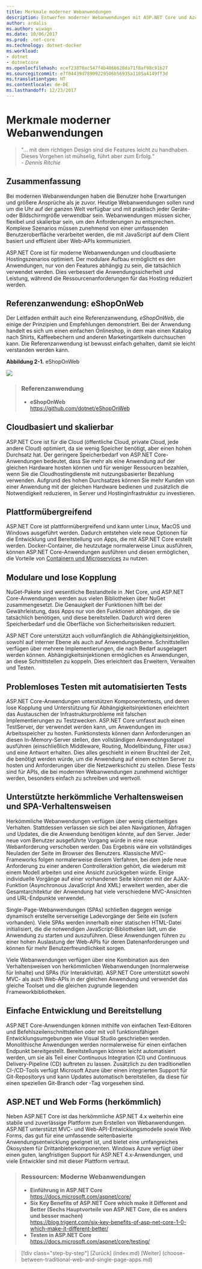 ```yaml
---
title: Merkmale moderner Webanwendungen
description: Entwerfen moderner Webanwendungen mit ASP.NET Core und Azure | Merkmale moderner Webanwendungen
author: ardalis
ms.author: wiwagn
ms.date: 10/06/2017
ms.prod: .net-core
ms.technology: dotnet-docker
ms.workload:
- dotnet
- dotnetcore
ms.openlocfilehash: ecef23870ac547f4b4066628da71f8af98c91b27
ms.sourcegitcommit: e7f04439d78909229506b56935a1105a4149ff3d
ms.translationtype: HT
ms.contentlocale: de-DE
ms.lasthandoff: 12/23/2017
---
```

# <a name="characteristics-of-modern-web-applications"></a>Merkmale moderner Webanwendungen

> "… mit dem richtigen Design sind die Features leicht zu handhaben. Dieses Vorgehen ist mühselig, führt aber zum Erfolg.“  
> _\- Dennis Ritchie_

## <a name="summary"></a>Zusammenfassung

Bei modernen Webanwendungen haben die Benutzer hohe Erwartungen und größere Ansprüche als je zuvor. Heutige Webanwendungen sollen rund um die Uhr auf der ganzen Welt verfügbar und mit praktisch jeder Geräte- oder Bildschirmgröße verwendbar sein. Webanwendungen müssen sicher, flexibel und skalierbar sein, um den Anforderungen zu entsprechen. Komplexe Szenarios müssen zunehmend von einer umfassenden Benutzeroberfläche verarbeitet werden, die mit JavaScript auf dem Client basiert und effizient über Web-APIs kommuniziert.

ASP.NET Core ist für moderne Webanwendungen und cloudbasierte Hostingszenarios optimiert. Der modulare Aufbau ermöglicht es den Anwendungen, nur von den Features abhängig zu sein, die tatsächlich verwendet werden. Dies verbessert die Anwendungssicherheit und Leistung, während die Ressourcenanforderungen für das Hosting reduziert werden.

## <a name="reference-application-eshoponweb"></a>Referenzanwendung: eShopOnWeb

Der Leitfaden enthält auch eine Referenzanwendung, *eShopOnWeb*, die einige der Prinzipien und Empfehlungen demonstriert. Bei der Anwendung handelt es sich um einen einfachen Onlineshop, in dem man einen Katalog nach Shirts, Kaffeebechern und anderen Marketingartikeln durchsuchen kann. Die Referenzanwendung ist bewusst einfach gehalten, damit sie leicht verstanden werden kann.

**Abbildung 2-1.** eShopOnWeb

![](./media/image2-1.png)

> ### <a name="reference-application"></a>Referenzanwendung
> - **eShopOnWeb**  
> <https://github.com/dotnet/eShopOnWeb>

## <a name="cloud-hosted-and-scalable"></a>Cloudbasiert und skalierbar

ASP.NET Core ist für die Cloud (öffentliche Cloud, private Cloud, jede andere Cloud) optimiert, da sie wenig Speicher benötigt, aber einen hohen Durchsatz hat. Der geringere Speicherbedarf von ASP.NET Core-Anwendungen bedeutet, dass Sie mehr als eine Anwendung auf der gleichen Hardware hosten können und für weniger Ressourcen bezahlen, wenn Sie die Cloudhostingdienste mit nutzungsbasierter Bezahlung verwenden. Aufgrund des hohen Durchsatzes können Sie mehr Kunden von einer Anwendung mit der gleichen Hardware bedienen und zusätzlich die Notwendigkeit reduzieren, in Server und Hostinginfrastruktur zu investieren.

## <a name="cross-platform"></a>Plattformübergreifend

ASP.NET Core ist plattformübergreifend und kann unter Linux, MacOS und Windows ausgeführt werden. Dadurch entstehen viele neue Optionen für die Entwicklung und Bereitstellung von Apps, die mit ASP.NET Core erstellt werden. Docker-Container, die heutzutage normalerweise Linux ausführen, können ASP.NET Core-Anwendungen ausführen und diesen ermöglichen, die Vorteile von [Containern und Microservices](../microservices-architecture/index.md) zu nutzen.

## <a name="modular-and-loosely-coupled"></a>Modulare und lose Kopplung

NuGet-Pakete sind wesentliche Bestandteile in .Net Core, und ASP.NET Core-Anwendungen werden aus vielen Bibliotheken über NuGet zusammengesetzt. Die Genauigkeit der Funktionen hilft bei der Gewährleistung, dass Apps nur von den Funktionen abhängen, die sie tatsächlich benötigen, und diese bereitstellen. Dadurch wird deren Speicherbedarf und die Oberfläche von Sicherheitsrisiken reduziert.

ASP.NET Core unterstützt auch vollumfänglich die Abhängigkeitsinjektion, sowohl auf interner Ebene als auch auf Anwendungsebene. Schnittstellen verfügen über mehrere Implementierungen, die nach Bedarf ausgelagert werden können. Abhängigkeitsinjektionen ermöglichen es Anwendungen, an diese Schnittstellen zu koppeln. Dies erleichtert das Erweitern, Verwalten und Testen.

## <a name="easily-tested-with-automated-tests"></a>Problemloses Testen mit automatisierten Tests

ASP.NET Core-Anwendungen unterstützen Komponententests, und deren lose Kopplung und Unterstützung für Abhängigkeitsinjektionen erleichtert das Austauschen der Infrastrukturprobleme mit falschen Implementierungen zu Testzwecken. ASP.NET Core umfasst auch einen TestServer, der verwendet werden kann, um Anwendungen im Arbeitsspeicher zu hosten. Funktionstests können dann Anforderungen an diesen In-Memory-Server stellen, den vollständigen Anwendungsstapel ausführen (einschließlich Middleware, Routing, Modellbindung, Filter usw.) und eine Antwort erhalten. Dies alles geschieht in einem Bruchteil der Zeit, die benötigt werden würde, um die Anwendung auf einem echten Server zu hosten und Anforderungen über die Netzwerkschicht zu stellen. Diese Tests sind für APIs, die bei modernen Webanwendungen zunehmend wichtiger werden, besonders einfach zu schreiben und wertvoll.

## <a name="traditional-and-spa-behaviors-supported"></a>Unterstützte herkömmliche Verhaltensweisen und SPA-Verhaltensweisen

Herkömmliche Webanwendungen verfügen über wenig clientseitiges Verhalten. Stattdessen verlassen sie sich bei allen Navigationen, Abfragen und Updates, die die Anwendung benötigen könnte, auf den Server. Jeder neue vom Benutzer ausgeführte Vorgang würde in eine neue Webanforderung verschoben werden. Das Ergebnis wäre ein vollständiges Neuladen der Seite im Browser des Benutzers. Klassische MVC-Frameworks folgen normalerweise diesem Verfahren, bei dem jede neue Anforderung zu einer anderen Controlleraktion gehört, die wiederum mit einem Modell arbeiten und eine Ansicht zurückgeben würde. Einige individuelle Vorgänge auf einer vorhandenen Seite könnten mit der AJAX-Funktion (Asynchronous JavaScript And XML) erweitert werden, aber die Gesamtarchitektur der Anwendung hat viele verschiedene MVC-Ansichten und URL-Endpunkte verwendet.

Single-Page-Webanwendungen (SPAs) schließen dagegen wenige dynamisch erstellte serverseitige Ladevorgänge der Seite ein (sofern vorhanden). Viele SPAs werden innerhalb einer statischen HTML-Datei initialisiert, die die notwendigen JavaScript-Bibliotheken lädt, um die Anwendung zu starten und auszuführen. Diese Anwendungen führen zu einer hohen Auslastung der Web-APIs für deren Datenanforderungen und können für mehr Benutzerfreundlichkeit sorgen.

Viele Webanwendungen verfügen über eine Kombination aus den Verhaltensweisen von herkömmlichen Webanwendungen (normalerweise für Inhalte) und SPAs (für Interaktivität). ASP.NET Core unterstützt sowohl MVC- als auch Web-APIs in der gleichen Anwendung und verwendet das gleiche Toolset und die gleichen zugrunde liegenden Frameworkbibliotheken.

## <a name="simple-development-and-deployment"></a>Einfache Entwicklung und Bereitstellung

ASP.NET Core-Anwendungen können mithilfe von einfachen Text-Editoren und Befehlszeilenschnittstellen oder mit voll funktionsfähigen Entwicklungsumgebungen wie Visual Studio geschrieben werden. Monolithische Anwendungen werden normalerweise für einen einfachen Endpunkt bereitgestellt. Bereitstellungen können leicht automatisiert werden, um sie als Teil einer Continuous Integration (CI) und Continuous Delivery-Pipeline (CD) auftreten zu lassen. Zusätzlich zu den traditionellen CI-/CD-Tools verfügt Microsoft Azure über einen integrierten Support für Git-Repositorys und kann Updates automatisch bereitstellen, da diese für einen speziellen Git-Branch oder -Tag vorgesehen sind.

## <a name="traditional-aspnet-and-web-forms"></a>ASP.NET und Web Forms (herkömmlich)

Neben ASP.NET Core ist das herkömmliche ASP.NET 4.x weiterhin eine stabile und zuverlässige Plattform zum Erstellen von Webanwendungen. ASP.NET unterstützt MVC- und Web-API-Entwicklungsmodelle sowie Web Forms, das gut für eine umfassende seitenbasierte Anwendungsentwicklung geeignet ist, und bietet eine umfangreiches Ökosystem für Drittanbieterkomponenten. Windows Azure verfügt über einen guten, langfristigen Support für ASP.NET 4.x-Anwendungen, und viele Entwickler sind mit dieser Plattform vertraut.

> ### <a name="references--modern-web-applications"></a>Ressourcen: Moderne Webanwendungen
> - **Einführung in ASP.NET Core**  
> <https://docs.microsoft.com/aspnet/core/>
> - **Six Key Benefits of ASP.NET Core which make it Different and Better (Sechs Hauptvorteile von ASP.NET Core, die es anders und besser machen)**  
> <https://blog.trigent.com/six-key-benefits-of-asp-net-core-1-0-which-make-it-different-better/>
> - **Testen in ASP.NET Core**  
> <https://docs.microsoft.com/aspnet/core/testing/>

>[!div class="step-by-step"]
[Zurück] (index.md) [Weiter] (choose-between-traditional-web-and-single-page-apps.md)
